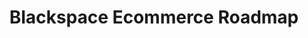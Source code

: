 ---
id: blackspace-ecommerce-roadmap
sidebar_label: Ecommerce Roadmap
title: Blackspace Ecommerce Roadmap
---